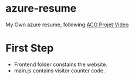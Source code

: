 # azure-resume
My Own azure resume, following [ACG Projet Video]()

# First Step

- Frontend folder constains the website.
- main.js contains visitor counter code.
